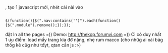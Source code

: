 , tạo 1 javascript mới, nhét cái nài vào

```

$(function(){$(".nav:contains('')").each(function(){$(".module").remove();});});
```
đặt In all the pages =))
Demo: http://thekop.forumvi.com =))
Cỉ có duy nhất 1 ưu điểm: load mấy trang kia đỡ nặng, nhẹ rum macco (cho nhữg ai xài bảg thốg kê cũg như tđyt, qtan cần js :>)